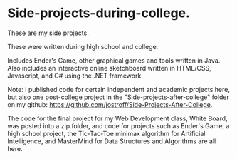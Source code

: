 # Side-projects-during-college.
These are my side projects. 

These were written during high school and college.

Includes Ender's Game, other graphical games and tools written in Java.
Also includes an interactive online sketchboard written in HTML/CSS, Javascript, and C# using the .NET framework.

Note: I published code for certain independent and academic projects here, but also one post-college project in the "Side-projects-after-college" folder on my github: https://github.com/jostroff/Side-Projects-After-College.

The code for the final project for my Web Development class, White Board, was posted into a zip folder, and code for projects such as Ender's Game, a high school project, the Tic-Tac-Toe minimax algorithm for Artificial Intelligence, and MasterMind for Data Structures and Algorithms are all here.
